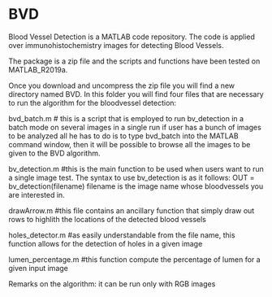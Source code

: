 # BVD
Blood Vessel Detection is a MATLAB code repository. The code is applied over immunohistochemistry images for detecting Blood Vessels.

The package is a zip file and the scripts and functions have been tested on MATLAB_R2019a.

Once you download and uncompress the zip file you will find a new directory named BVD. In this folder you will find four files that are necessary to run the algorithm for the bloodvessel detection: 

bvd_batch.m  # this is a script that is employed to run bv_detection in a batch mode on several images in a single run 
if user has a bunch of images to be analyzed all he has to do is to type bvd_batch into the MATLAB command window, then it will be possible to browse all the images to be given to the BVD algorithm. 

bv_detection.m #this is the main function to be used when users want to run a single image test. The syntax to use bv_detection is as it follows:
OUT = bv_detection(filename) 
filename is the image name whose bloodvessels you are interested in.

drawArrow.m #this file contains an ancillary function that simply draw out rows to highlith the locations of the detected blood vessels

holes_detector.m #as easily understandable from the file name, this function allows for the detection of holes in a given image

lumen_percentage.m #this function compute the percentage of lumen for a given input image

Remarks on the algorithm: it can be run only with RGB images
